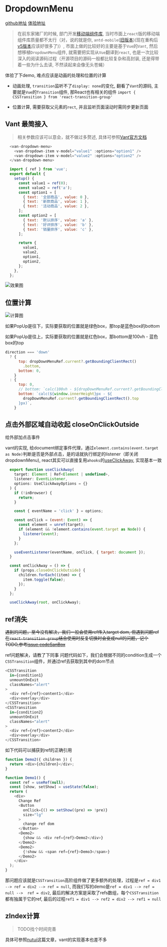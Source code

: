 # DropdownMenu

[github地址](https://github.com/zrj1031/awesome-react-mobile)
[体验地址](https://zrj1031.github.io/awesome-react-mobile/dropdown)

> 在前东家猪厂的时候, 部门开发[移动端组件库](https://nsfi.github.io/fishd-mobile-site/index.html#/zh-CN/components/dropdown), 当时市面上```react```版的移动端组件库质量都不太行（对，说的就是你, ```antd-mobile```([旧版本](https://antd-mobile-doc-v2.gitee.io/docs/react/introduce-cn))(现在重构后[v5版本](https://mobile.ant.design/zh)应该好很多了)）, 市面上做的比较好的主要是基于```Vue```的```Vant```, 然后想移植```DropdownMenu```组件, 就需要把实现从```Vue```翻译到```react```, 也是一次比较深入的阅读源码过程（开源项目的源码一般都比较复杂和高封装, 还是得带着一些为什么去读, 不然读起来会像无头苍蝇）

体验了下demo, 难点应该是动画的处理和位置的计算

* 动画处理, ```transition```监听不了```display: none```的变化, 翻看了```Vant```的源码, 主要就是```Vue```的```Transition```组件, 那React也有相关的组件
  ```import { CSSTransition } from 'react-transition-group'```

* 位置计算, 需要获取父元素的```rect```, 并且监听页面滚动时需同步更新页面

## Vant 最简接入

> 相关参数应该可以意会，就不做过多赘述, 具体可参照[Vant官方文档](https://youzan.github.io/vant/v3/#/zh-CN/dropdown-menu)

```js
  <van-dropdown-menu>
    <van-dropdown-item v-model="value1" :options="option1" />
    <van-dropdown-item v-model="value2" :options="option2" />
  </van-dropdown-menu>

  import { ref } from 'vue';
  export default {
    setup() {
      const value1 = ref(0);
      const value2 = ref('a');
      const option1 = [
        { text: '全部商品', value: 0 },
        { text: '新款商品', value: 1 },
        { text: '活动商品', value: 2 },
      ];
      const option2 = [
        { text: '默认排序', value: 'a' },
        { text: '好评排序', value: 'b' },
        { text: '销量排序', value: 'c' },
      ];

      return {
        value1,
        value2,
        option1,
        option2,
      };
    },
  };
```

![效果图](https://raw.githubusercontent.com/zrj1031/blogPic/main/20211019172018.png)

## 位置计算

![计算图](https://raw.githubusercontent.com/zrj1031/blogPic/main/20211019195028.png)

如果PopUp是往下，实际要获取的位置就是绿色box，那top是蓝色box的bottom

如果PopUp是往上，实际要获取的位置就是红色box，那bottom是100vh - 蓝色box的top

```js
direction === 'down'
  ? {
      top: dropDownMenuRef.current?.getBoundingClientRect()
        .bottom,
      bottom: 0,
    }
  : {
      top: 0,
      // bottom: `calc(100vh - ${dropDownMenuRef.current?.getBoundingClientRect().top}px)`,
      bottom: `calc(${window.innerHeight}px - ${
        dropDownMenuRef.current?.getBoundingClientRect().top
      }px)`,
    }
```

## 点击外部区域自动收起 closeOnClickOutside

给外部加点击事件

vant的实现, 给document绑定事件代理，通过```element.contains(event.target as Node)```判断是否是外部点击，是的话就执行绑定的listener（即关闭dropdownMenu), react其实可以直接复用```ahooks```的[useClickAway](https://ahooks.js.org/zh-CN/hooks/dom/use-click-away), 实现基本一致

```js
  export function useClickAway(
    target: Element | Ref<Element | undefined>,
    listener: EventListener,
    options: UseClickAwayOptions = {}
  ) {
    if (!inBrowser) {
      return;
    }

    const { eventName = 'click' } = options;

    const onClick = (event: Event) => {
      const element = unref(target);
      if (element && !element.contains(event.target as Node)) {
        listener(event);
      }
    };

    useEventListener(eventName, onClick, { target: document });
  }

  const onClickAway = () => {
    if (props.closeOnClickOutside) {
      children.forEach((item) => {
        item.toggle(false);
      });
    }
  };

  useClickAway(root, onClickAway);

```

## ref消失

~~遇到的问题，至今没有解决，我们一般会使用ref传入target dom, 但遇到问题ref在```react-transition-group```结合使用时反复切换时会变成null的问题，记个TODO,参考[issue](https://github.com/reactjs/react-transition-group/issues/766),[codeSanBox](https://codesandbox.io/s/nice-ritchie-936j3?file=/index.js)~~

ref问题解决，请教了下同事
问题代码如下，我们会根据不同的condition生成一个```CSSTransition```组件，并通过ref去获取到其中的dom节点

```js
<CSSTransition
  in={condition1}
  unmountOnExit
  classNames="alert"
>
  <div ref={ref}>content1</div>
  <div>overlay</div>
</CSSTransition>
<CSSTransition
  in={condition2}
  unmountOnExit
  classNames="alert"
>
  <div ref={ref}>content2</div>
  <div>overlay</div>
</CSSTransition>
```

如下代码可以捕获到ref的正确引用

```js
function Demo2({ children }) {
  return <div>{children}</div>;
}

function Demo1() {
  const ref = useRef(null);
  const [show, setShow] = useState(false);
  return (
    <div>
      Change Ref
      <Button
        onClick={() => setShow((pre) => !pre)}
        size="lg"
      >
        change ref dom
      </Button>
      <Demo2>
        {show && <div ref={ref}>Demo2</div>}
      </Demo2>
      <Demo2>
        {!show && <span ref={ref}>Demo3</span>}
      </Demo2>
    </div>
  );
}
```

那问题应该就是```CSSTransition```高阶组件做了更多额外的处理，过程是```ref = div1 --> ref = div2 --> ref = null```, 而我们写的demo是```ref = div1 --> ref = null -->  ref = div2```, 最后的解决方案是采取了refs数组，每个```CSSTransition```都有独属于它的ref, 最后的过程```ref1 = div1 --> ref2 = div2 --> ref1 = null```


## zIndex计算 

> TODO找个时间完善

具体可参照[nutui](https://juejin.cn/post/6844904196739694605)这篇文章，vant的实现基本也差不多
